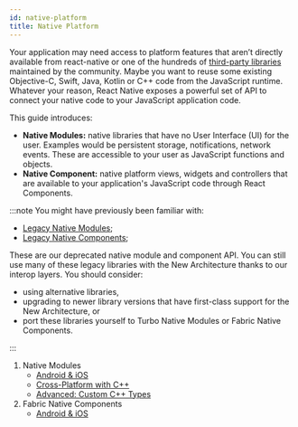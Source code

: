 ```yaml
---
id: native-platform
title: Native Platform
---
```


Your application may need access to platform features that aren’t directly available from react-native or one of the hundreds of [third-party libraries](https://reactnative.directory/) maintained by the community. Maybe you want to reuse some existing Objective-C, Swift, Java, Kotlin or C++ code from the JavaScript runtime. Whatever your reason, React Native exposes a powerful set of API to connect your native code to your JavaScript application code.

This guide introduces:

- **Native Modules:** native libraries that have no User Interface (UI) for the user. Examples would be persistent storage, notifications, network events. These are accessible to your user as JavaScript functions and objects.
- **Native Component:** native platform views, widgets and controllers that are available to your application's JavaScript code through React Components.

:::note
You might have previously been familiar with:

- [Legacy Native Modules](./legacy/native-modules-intro);
- [Legacy Native Components](./legacy/native-components-android);

These are our deprecated native module and component API. You can still use many of these legacy libraries with the New Architecture thanks to our interop layers. You should consider:

- using alternative libraries,
- upgrading to newer library versions that have first-class support for the New Architecture, or
- port these libraries yourself to Turbo Native Modules or Fabric Native Components.

:::

1. Native Modules
   - [Android & iOS](turbo-native-modules.md)
   - [Cross-Platform with C++](the-new-architecture/pure-cxx-modules.md)
   - [Advanced: Custom C++ Types](the-new-architecture/custom-cxx-types.md)
2. Fabric Native Components
   - [Android & iOS](fabric-native-components.md)
